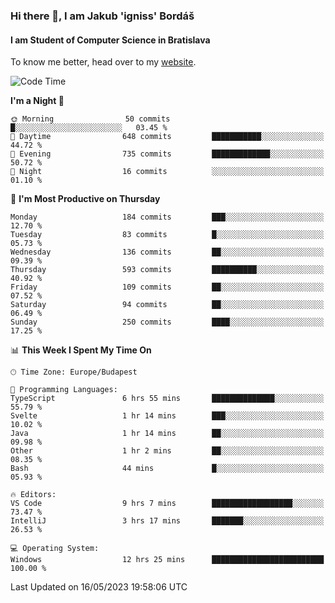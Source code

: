 ### Hi there 👋, I am Jakub 'igniss' Bordáš

#### I am Student of Computer Science in Bratislava
To know me better, head over to my [website](https://bordas.sk).


<!--START_SECTION:waka-->
![Code Time](http://img.shields.io/badge/Code%20Time-1%2C160%20hrs%204%20mins-blue)

**I'm a Night 🦉** 

```text
🌞 Morning                50 commits          █░░░░░░░░░░░░░░░░░░░░░░░░   03.45 % 
🌆 Daytime                648 commits         ███████████░░░░░░░░░░░░░░   44.72 % 
🌃 Evening                735 commits         █████████████░░░░░░░░░░░░   50.72 % 
🌙 Night                  16 commits          ░░░░░░░░░░░░░░░░░░░░░░░░░   01.10 % 
```
📅 **I'm Most Productive on Thursday** 

```text
Monday                   184 commits         ███░░░░░░░░░░░░░░░░░░░░░░   12.70 % 
Tuesday                  83 commits          █░░░░░░░░░░░░░░░░░░░░░░░░   05.73 % 
Wednesday                136 commits         ██░░░░░░░░░░░░░░░░░░░░░░░   09.39 % 
Thursday                 593 commits         ██████████░░░░░░░░░░░░░░░   40.92 % 
Friday                   109 commits         ██░░░░░░░░░░░░░░░░░░░░░░░   07.52 % 
Saturday                 94 commits          ██░░░░░░░░░░░░░░░░░░░░░░░   06.49 % 
Sunday                   250 commits         ████░░░░░░░░░░░░░░░░░░░░░   17.25 % 
```


📊 **This Week I Spent My Time On** 

```text
🕑︎ Time Zone: Europe/Budapest

💬 Programming Languages: 
TypeScript               6 hrs 55 mins       ██████████████░░░░░░░░░░░   55.79 % 
Svelte                   1 hr 14 mins        ███░░░░░░░░░░░░░░░░░░░░░░   10.02 % 
Java                     1 hr 14 mins        ██░░░░░░░░░░░░░░░░░░░░░░░   09.98 % 
Other                    1 hr 2 mins         ██░░░░░░░░░░░░░░░░░░░░░░░   08.35 % 
Bash                     44 mins             █░░░░░░░░░░░░░░░░░░░░░░░░   05.93 % 

🔥 Editors: 
VS Code                  9 hrs 7 mins        ██████████████████░░░░░░░   73.47 % 
IntelliJ                 3 hrs 17 mins       ███████░░░░░░░░░░░░░░░░░░   26.53 % 

💻 Operating System: 
Windows                  12 hrs 25 mins      █████████████████████████   100.00 % 
```


 Last Updated on 16/05/2023 19:58:06 UTC
<!--END_SECTION:waka-->
